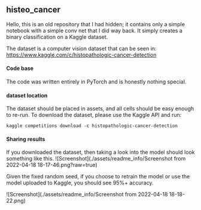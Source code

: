 ## histeo_cancer 

Hello, this is an old repository that I had hidden; it contains only a simple notebook with a simple conv net that I did way back. It simply creates a binary classification on a Kaggle dataset. 

The dataset is a computer vision dataset that can be seen in:  
https://www.kaggle.com/c/histopathologic-cancer-detection

#### Code base 
The code was written entirely in PyTorch and is honestly nothing special. 

#### dataset location
The dataset should be placed in assets, and all cells should be easy enough to re-run. To download the dataset, please use the Kaggle API and run:

```kaggle competitions download -c histopathologic-cancer-detection```


#### Sharing results

If you downloaded the dataset, then taking a look into the model should look something like this. 
![Screenshot](./assets/readme_info/Screenshot from 2022-04-18 18-17-46.png?raw=true)


Given the fixed random seed, if you choose to retrain the model or use the model uploaded to Kaggle, you should see 95%+ accuracy.
 
![Screenshot](./assets/readme_info/Screenshot from 2022-04-18 18-18-22.png)
